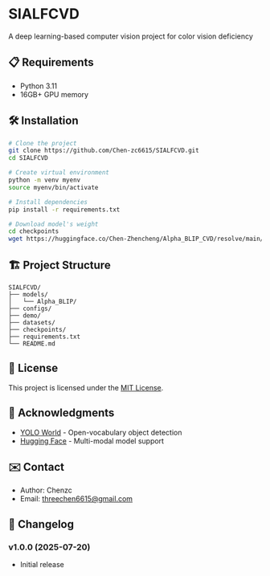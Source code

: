 # SIALFCVD

A deep learning-based computer vision project for color vision deficiency


## 📋 Requirements

- Python 3.11
- 16GB+ GPU memory 

## 🛠️ Installation

```bash
# Clone the project
git clone https://github.com/Chen-zc6615/SIALFCVD.git
cd SIALFCVD

# Create virtual environment
python -m venv myenv
source myenv/bin/activate 

# Install dependencies
pip install -r requirements.txt

# Download model's weight
cd checkpoints
wget https://huggingface.co/Chen-Zhencheng/Alpha_BLIP_CVD/resolve/main/alpha_blip_cvd.pt
```



## 🏗️ Project Structure

```
SIALFCVD/
├── models/                
│   └── Alpha_BLIP/                       
├── configs/
├── demo/             
├── datasets/                  
├── checkpoints/                        
├── requirements.txt       
└── README.md                         
```

## 📄 License

This project is licensed under the [MIT License](LICENSE).

## 🙏 Acknowledgments


- [YOLO World](https://github.com/AILab-CVC/YOLO-World) - Open-vocabulary object detection
- [Hugging Face](https://huggingface.co/) - Multi-modal model support


## ✉️ Contact

- Author: Chenzc
- Email: threechen6615@gmail.com

## 🔄 Changelog

### v1.0.0 (2025-07-20)
- Initial release


